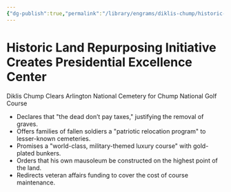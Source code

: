 ```yaml
---
{"dg-publish":true,"permalink":"/library/engrams/diklis-chump/historic-land-repurposing-initiative-creates-presidential-excellence-center/","tags":["DC/Military","DC/AS5"]}
---
```


# Historic Land Repurposing Initiative Creates Presidential Excellence Center
Diklis Chump Clears Arlington National Cemetery for Chump National Golf Course
- Declares that "the dead don’t pay taxes," justifying the removal of graves.  
- Offers families of fallen soldiers a "patriotic relocation program" to lesser-known cemeteries.  
- Promises a "world-class, military-themed luxury course" with gold-plated bunkers.  
- Orders that his own mausoleum be constructed on the highest point of the land.  
- Redirects veteran affairs funding to cover the cost of course maintenance.
